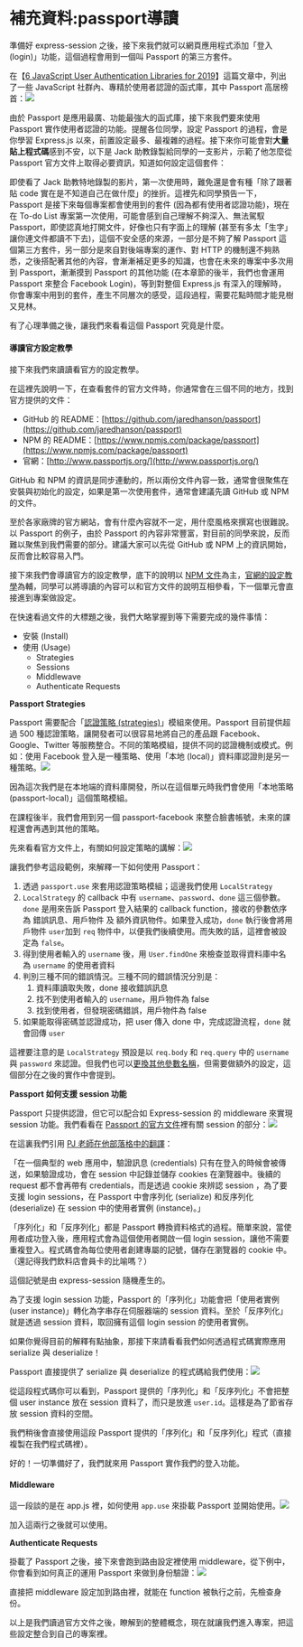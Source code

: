 # 補充資料:passport導讀

準備好 express-session 之後，接下來我們就可以網頁應用程式添加「登入 \(login\)」功能，這個過程會用到一個叫 Passport 的第三方套件。

在【[6 JavaScript User Authentication Libraries for 2019](https://blog.bitsrc.io/6-javascript-user-authentication-libraries-for-2019-6c7c45fbe458)】這篇文章中，列出了一些 JavaScript 社群內、專精於使用者認證的函式庫，其中 Passport 高居榜首：[![](https://assets-lighthouse.s3.amazonaws.com/uploads/image/file/8939/_____2019-09-18_16.36.35.png)](https://assets-lighthouse.s3.amazonaws.com/uploads/image/file/8939/_____2019-09-18_16.36.35.png)

由於 Passport 是應用最廣、功能最強大的函式庫，接下來我們要來使用 Passport 實作使用者認證的功能。提醒各位同學，設定 Passport 的過程，會是你學習 Express.js 以來，前置設定最多、最複雜的過程。接下來你可能會對**大量貼上程式碼**感到不安，以下是 Jack 助教錄製給同學的一支影片，示範了他怎麼從 Passport 官方文件上取得必要資訊，知道如何設定這個套件：

即使看了 Jack 助教特地錄製的影片，第一次使用時，難免還是會有種「除了跟著貼 code 實在是不知道自己在做什麼」的挫折。這裡先和同學預告一下，Passport 是接下來每個專案都會使用到的套件 \(因為都有使用者認證功能\)，現在在 To-do List 專案第一次使用，可能會感到自己理解不夠深入、無法駕馭 Passport，即使認真地打開文件，好像也只有字面上的理解 \(甚至有多太「生字」讓你連文件都讀不下去\)，這個不安全感的來源，一部分是不夠了解 Passport 這個第三方套件，另一部分是來自對後端專案的運作、對 HTTP 的機制還不夠熟悉，之後搭配著其他的內容，會漸漸補足更多的知識，也會在未來的專案中多次用到 Passport，漸漸摸到 Passport 的其他功能 \(在本章節的後半，我們也會運用 Passport 來整合 Facebook Login\)，等到對整個 Express.js 有深入的理解時，你會專案中用到的套件，產生不同層次的感受，這段過程，需要花點時間才能見樹又見林。

有了心理準備之後，讓我們來看看這個 Passport 究竟是什麼。

#### 導讀官方設定教學

接下來我們來讀讀看官方的設定教學。

在這裡先說明一下，在查看套件的官方文件時，你通常會在三個不同的地方，找到官方提供的文件：

* GitHub 的 README：[https://github.com/jaredhanson/passport](https://github.com/jaredhanson/passport)
* NPM 的 README：[https://www.npmjs.com/package/passport](https://www.npmjs.com/package/passport)
* 官網：[http://www.passportjs.org/](http://www.passportjs.org/)

GitHub 和 NPM 的資訊是同步連動的，所以兩份文件內容一致，通常會很聚焦在安裝與初始化的設定，如果是第一次使用套件，通常會建議先讀 GitHub 或 NPM 的文件。

至於各家廠牌的官方網站，會有什麼內容就不一定，用什麼風格來撰寫也很難說。以 Passport 的例子，由於 Passport 的內容非常豐富，對目前的同學來說，反而難以聚焦到我們需要的部分。建議大家可以先從 GitHub 或 NPM 上的資訊開始，反而會比較容易入門。

接下來我們會導讀官方的設定教學，底下的說明以 [NPM 文件](https://www.npmjs.com/package/passport)為主，[官網的設定教學](http://www.passportjs.org/docs/configure/)為輔，同學可以將導讀的內容可以和官方文件的說明互相參看，下一個單元會直接進到專案做設定。

在快速看過文件的大標題之後，我們大略掌握到等下需要完成的幾件事情：

* 安裝 \(Install\)
* 使用 \(Usage\)
  * Strategies
  * Sessions
  * Middlewave
  * Authenticate Requests

**Passport Strategies**

Passport 需要配合「[認證策略 \(strategies\)](http://www.passportjs.org/packages/)」模組來使用。Passport 目前提供超過 500 種認證策略，讓開發者可以很容易地將自己的產品跟 Facebook、Google、Twitter 等服務整合。不同的策略模組，提供不同的認證機制或模式。例如：使用 Facebook 登入是一種策略、使用「本地 \(local\)」資料庫認證則是另一種策略。[![](https://assets-lighthouse.s3.amazonaws.com/uploads/image/file/8791/ExportedContentImage_00.png)](https://assets-lighthouse.s3.amazonaws.com/uploads/image/file/8791/ExportedContentImage_00.png)

因為這次我們是在本地端的資料庫開發，所以在這個單元時我們會使用「本地策略 \(passport-local\)」這個策略模組。

在課程後半，我們會用到另一個 passport-facebook 來整合臉書帳號，未來的課程還會再遇到其他的策略。

先來看看官方文件上，有關如何設定策略的講解：[![](https://assets-lighthouse.s3.amazonaws.com/uploads/image/file/8792/ExportedContentImage_01.png)](https://assets-lighthouse.s3.amazonaws.com/uploads/image/file/8792/ExportedContentImage_01.png)

讓我們參考這段範例，來解釋一下如何使用 Passport：

1. 透過 `passport.use` 來套用認證策略模組；這邊我們使用 `LocalStrategy`
2. `LocalStrategy` 的 callback 中有 `username`、`password`、`done` 這三個參數。`done` 是用來告訴 Passport 登入結果的 callback function，接收的參數依序為 錯誤訊息、用戶物件 及 額外資訊物件。如果登入成功，`done` 執行後會將用戶物件 `user`加到 `req` 物件中，以便我們後續使用。而失敗的話，這裡會被設定為 `false`。
3. 得到使用者輸入的 `username` 後，用 `User.findOne` 來檢查並取得資料庫中名為 `username` 的使用者資料
4. 判別三種不同的錯誤情況。三種不同的錯誤情況分別是：
   1. 資料庫讀取失敗，done 接收錯誤訊息
   2. 找不到使用者輸入的 `username`，用戶物件為 false
   3. 找到使用者，但發現密碼錯誤，用戶物件為 false
5. 如果能取得密碼並認證成功，把 user 傳入 done 中，完成認證流程，`done` 就會回傳 `user`

這裡要注意的是 `LocalStrategy` 預設是以 `req.body` 和 `req.query` 中的 `username` 與 `password` 來認證。但我們也可以[更換其他參數名稱](https://github.com/jaredhanson/passport-local#parameters)，但需要做額外的設定，這個部分在之後的實作中會提到。

**Passport 如何支援 session 功能**

Passport 只提供認證，但它可以配合如 Express-session 的 middleware 來實現 session 功能。我們看看在 [Passport 的官方文件](http://www.passportjs.org/docs/configure/)裡有關 session 的部分：[![](https://assets-lighthouse.s3.amazonaws.com/uploads/image/file/8793/ExportedContentImage_02.png)](https://assets-lighthouse.s3.amazonaws.com/uploads/image/file/8793/ExportedContentImage_02.png)

在這裏我們引用 [PJ 老師在他部落格中的翻譯](https://pjchender.github.io/2017/09/26/node-passport-%E5%AD%B8%E7%BF%92%E7%AD%86%E8%A8%98%EF%BC%88learn-to-use-passport-js%EF%BC%89/)：

「在一個典型的 web 應用中，驗證訊息 \(credentials\) 只有在登入的時候會被傳送，如果驗證成功，會在 session 中記錄並儲存 cookies 在瀏覽器中。後續的 request 都不會再帶有 credentials，而是透過 cookie 來辨認 session ，為了要支援 login sessions，在 Passport 中會序列化 \(serialize\) 和反序列化 \(deserialize\) 在 session 中的使用者實例 \(instance\)。」

「序列化」和「反序列化」都是 Passport 轉換資料格式的過程。簡單來說，當使用者成功登入後，應用程式會為這個使用者開啟一個 login session，讓他不需要重複登入。程式碼會為每位使用者創建專屬的記號，儲存在瀏覽器的 cookie 中。（還記得我們飲料店會員卡的比喻嗎？）

這個記號是由 express-session 隨機產生的。

為了支援 login session 功能，Passport 的「序列化」功能會把「使用者實例 \(user instance\)」轉化為字串存在伺服器端的 session 資料。至於「反序列化」就是透過 session 資料，取回擁有這個 login session 的使用者實例。

如果你覺得目前的解釋有點抽象，那接下來請看看我們如何透過程式碼實際應用 serialize 與 deserialize！

Passport 直接提供了 serialize 與 deserialize 的程式碼給我們使用：[![](https://assets-lighthouse.s3.amazonaws.com/uploads/image/file/8794/ExportedContentImage_03.png)](https://assets-lighthouse.s3.amazonaws.com/uploads/image/file/8794/ExportedContentImage_03.png)

從這段程式碼你可以看到，Passport 提供的「序列化」和「反序列化」不會把整個 user instance 放在 session 資料了，而只是放進 `user.id`。這樣是為了節省存放 session 資料的空間。

我們稍後會直接使用這段 Passport 提供的「序列化」和「反序列化」程式（直接複製在我們程式碼裡）。

好的！一切準備好了，我們就來用 Passport 實作我們的登入功能。

#### Middleware

這一段談的是在 app.js 裡，如何使用 `app.use` 來掛載 Passport 並開始使用。[![](https://assets-lighthouse.s3.amazonaws.com/uploads/image/file/8795/ExportedContentImage_04.png)](https://assets-lighthouse.s3.amazonaws.com/uploads/image/file/8795/ExportedContentImage_04.png)

加入這兩行之後就可以使用。

**Authenticate Requests**

掛載了 Passport 之後，接下來會跑到路由設定裡使用 middleware，從下例中，你會看到如何真正的運用 Passport 來做到身份驗證：[![](https://assets-lighthouse.s3.amazonaws.com/uploads/image/file/8796/ExportedContentImage_05.png)](https://assets-lighthouse.s3.amazonaws.com/uploads/image/file/8796/ExportedContentImage_05.png)

直接把 middleware 設定加到路由裡，就能在 function 被執行之前，先檢查身份。

以上是我們讀過官方文件之後，瞭解到的整體概念，現在就讓我們進入專案，把這些設定整合到自己的專案裡。

